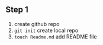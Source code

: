 ## Step 1
1. create github repo
2. `git init` create local repo
3. `touch Readme.md` add README file